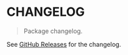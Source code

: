 # CHANGELOG

> Package changelog.

See [GitHub Releases](https://github.com/stdlib-js/regexp-utf16-unpaired-surrogate/releases) for the changelog.